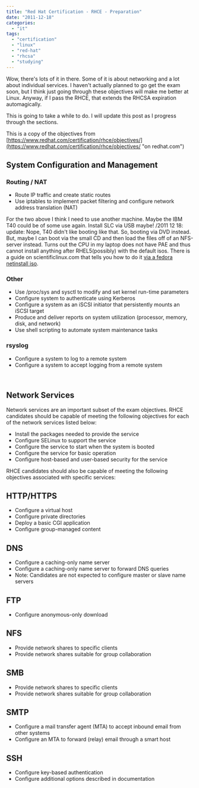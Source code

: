```yaml
---
title: "Red Hat Certification - RHCE - Preparation"
date: "2011-12-18"
categories: 
  - "it"
tags: 
  - "certification"
  - "linux"
  - "red-hat"
  - "rhcsa"
  - "studying"
---
```


Wow, there's lots of it in there. Some of it is about networking and a lot about individual services. I haven't actually planned to go get the exam soon, but I think just going through these objectives will make me better at Linux. Anyway, if I pass the RHCE, that extends the RHCSA expiration automagically.

This is going to take a while to do. I will update this post as I progress through the sections.

This is a copy of the objectives from [https://www.redhat.com/certification/rhce/objectives/](https://www.redhat.com/certification/rhce/objectives/ "on redhat.com")

## System Configuration and Management

### Routing / NAT

- Route IP traffic and create static routes
- Use iptables to implement packet filtering and configure network address translation (NAT)

For the two above I think I need to use another machine. Maybe the IBM T40 could be of some use again. Install SLC via USB maybe! /2011 12 18: update: Nope, T40 didn't like booting like that. So, booting via DVD instead. But, maybe I can boot via the small CD and then load the files off of an NFS-server instead. Turns out the CPU in my laptop does not have PAE and thus cannot install anything after RHEL5(possibly) with the default isos. There is a guide on scientificlinux.com that tells you how to do it [via a fedora netinstall iso](http://scientificlinuxforum.org/index.php?showtopic=621 "http://scientificlinuxforum.org/index.php?showtopic=621").

### Other

- Use /proc/sys and sysctl to modify and set kernel run-time parameters
- Configure system to authenticate using Kerberos
- Configure a system as an iSCSI initiator that persistently mounts an iSCSI target
- Produce and deliver reports on system utilization (processor, memory, disk, and network)
- Use shell scripting to automate system maintenance tasks

### rsyslog

- Configure a system to log to a remote system
- Configure a system to accept logging from a remote system

 

## Network Services

Network services are an important subset of the exam objectives. RHCE candidates should be capable of meeting the following objectives for each of the network services listed below:

- Install the packages needed to provide the service
- Configure SELinux to support the service
- Configure the service to start when the system is booted
- Configure the service for basic operation
- Configure host-based and user-based security for the service

RHCE candidates should also be capable of meeting the following objectives associated with specific services:

## HTTP/HTTPS

- Configure a virtual host
- Configure private directories
- Deploy a basic CGI application
- Configure group-managed content

## DNS

- Configure a caching-only name server
- Configure a caching-only name server to forward DNS queries
- Note: Candidates are not expected to configure master or slave name servers

## FTP

- Configure anonymous-only download

## NFS

- Provide network shares to specific clients
- Provide network shares suitable for group collaboration

## SMB

- Provide network shares to specific clients
- Provide network shares suitable for group collaboration

## SMTP

- Configure a mail transfer agent (MTA) to accept inbound email from other systems
- Configure an MTA to forward (relay) email through a smart host

## SSH

- Configure key-based authentication
- Configure additional options described in documentation
